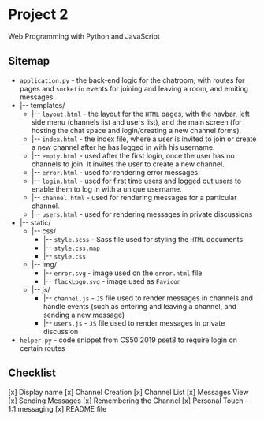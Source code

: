 # Project 2

Web Programming with Python and JavaScript

## Sitemap
* `application.py` - the back-end logic for the chatroom, with routes for pages and `socketio` events for joining and leaving a room, and emiting messages.
* |-- templates/
    * |-- `layout.html` - the layout for the `HTML` pages, with the navbar, left side menu (channels list and users list), and the main screen (for hosting the chat space and login/creating a new channel forms).
    * |-- `index.html` - the index file, where a user is invited to join or create a new channel after he has logged in with his username.
    * |-- `empty.html` - used after the first login, once the user has no channels to join. It invites the user to create a new channel.
    * |-- `error.html` - used for rendering error messages.
    * |-- `login.html` - used for first time users and logged out users to enable them to log in with a unique username.
    * |-- `channel.html` - used for rendering messages for a particular channel.
    * |-- `users.html` - used for rendering messages in private discussions
* |-- static/
    * |-- css/
        * |-- `style.scss` - Sass file used for styling the `HTML` documents
        * |-- `style.css.map`
        * |-- `style.css`
    * |-- img/
        * |-- `error.svg` - image used on the `error.html` file
        * |-- `flackLogo.svg` - image used as `Favicon`
    * |-- js/
        * |-- `channel.js` - `JS` file used to render messages in channels and handle events (such as entering and leaving a channel, and sending a new message)
        * |-- `users.js` - `JS` file used to render messages in private discussion
* `helper.py` - code snippet from CS50 2019 pset8 to require login on certain routes

## Checklist
[x] Display name
[x] Channel Creation
[x] Channel List
[x] Messages View
[x] Sending Messages
[x] Remembering the Channel
[x] Personal Touch - 1:1 messaging
[x] README file